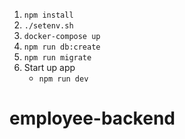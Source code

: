 
 1. `npm install`
 2. `./setenv.sh`
 3. `docker-compose up`
 4. `npm run db:create`
 6. `npm run migrate`
 5. Start up app
    * `npm run dev`


 # employee-backend
